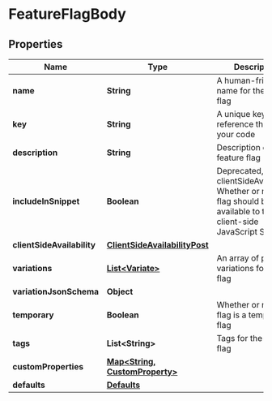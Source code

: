 

# FeatureFlagBody


## Properties

Name | Type | Description | Notes
------------ | ------------- | ------------- | -------------
**name** | **String** | A human-friendly name for the feature flag | 
**key** | **String** | A unique key to reference the flag in your code | 
**description** | **String** | Description of the feature flag |  [optional]
**includeInSnippet** | **Boolean** | Deprecated, use clientSideAvailability. Whether or not this flag should be made available to the client-side JavaScript SDK |  [optional]
**clientSideAvailability** | [**ClientSideAvailabilityPost**](ClientSideAvailabilityPost.md) |  |  [optional]
**variations** | [**List&lt;Variate&gt;**](Variate.md) | An array of possible variations for the flag |  [optional]
**variationJsonSchema** | **Object** |  |  [optional]
**temporary** | **Boolean** | Whether or not the flag is a temporary flag |  [optional]
**tags** | **List&lt;String&gt;** | Tags for the feature flag |  [optional]
**customProperties** | [**Map&lt;String, CustomProperty&gt;**](CustomProperty.md) |  |  [optional]
**defaults** | [**Defaults**](Defaults.md) |  |  [optional]



